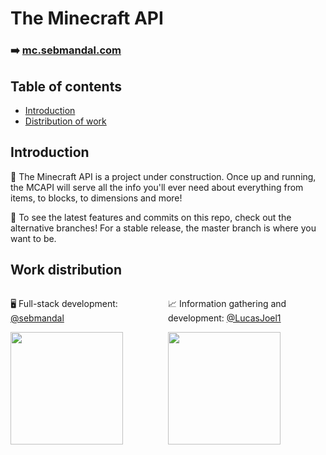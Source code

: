 # The Minecraft API

### ➡️ [mc.sebmandal.com](https://mc.sebmandal.com)

## Table of contents

-   [Introduction](#introduction)
-   [Distribution of work](#work-distribution)

## Introduction

🦚 The Minecraft API is a project under construction. Once up and running, the MCAPI will serve all the info you'll ever need about everything from items, to blocks, to dimensions and more!

📲 To see the latest features and commits on this repo, check out the alternative branches! For a stable release, the master branch is where you want to be.

## Work distribution

<div style="display: flex; justify-content: center; align-items: center; min-width: 100%;">
  <div style="width: 50%;">
    <p>🖥 Full-stack development: <a href="https://github.com/sebmandal">@sebmandal</a></p>
    <img src="https://cdn.discordapp.com/attachments/869843923428847666/875584753896665138/sebmandal.png" height="180" />
  </div>
  <div style="width: 50%;">
    <p>📈 Information gathering and development: <a href="https://github.com/LucasJoel1">@LucasJoel1</a></p>
    <img src="https://cdn.discordapp.com/attachments/869843923428847666/875584899288010782/DragonLord25.png" height="180" />
  </div>
</div>
